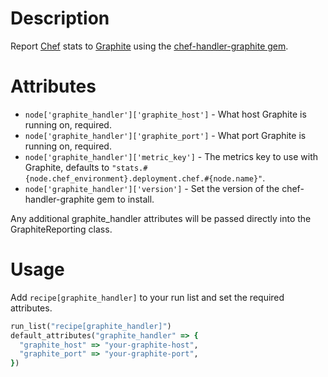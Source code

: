 Description
===========

Report [Chef](http://www.opscode.com/chef) stats to [Graphite](http://graphite.wikidot.com/) using the [chef-handler-graphite gem](https://github.com/imeyer/chef-handler-graphite).

Attributes
==========

* `node['graphite_handler']['graphite_host']` - What host Graphite is running on, required.
* `node['graphite_handler']['graphite_port']` - What port Graphite is running on, required.
* `node['graphite_handler']['metric_key']` - The metrics key to use with Graphite, defaults to `"stats.#{node.chef_environment}.deployment.chef.#{node.name}"`.
* `node['graphite_handler']['version']` - Set the version of the chef-handler-graphite gem to install.

Any additional graphite_handler attributes will be passed directly into the GraphiteReporting class.

Usage
=====

Add `recipe[graphite_handler]` to your run list and set the required attributes.

``` ruby
run_list("recipe[graphite_handler]")
default_attributes("graphite_handler" => {
  "graphite_host" => "your-graphite-host",
  "graphite_port" => "your-graphite-port",
})
```
